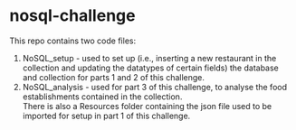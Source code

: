 # nosql-challenge
This repo contains two code files: <br/>
1. NoSQL_setup - used to set up (i.e., inserting a new restaurant in the collection and updating the datatypes of certain fields) the database and collection for parts 1 and 2 of this challenge. <br/>
2. NoSQL_analysis - used for part 3 of this challenge, to analyse the food establishments contained in the collection. <br/> </n>
There is also a Resources folder containing the json file used to be imported for setup in part 1 of this challenge.

